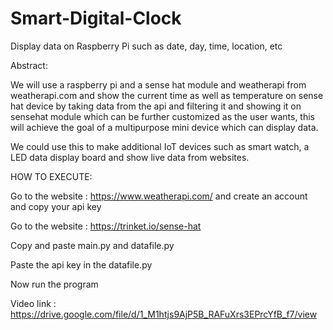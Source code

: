 # Smart-Digital-Clock
Display data on Raspberry Pi such as date, day, time, location, etc

Abstract:

We will use a raspberry pi and a sense hat module and weatherapi from weatherapi.com and show the current time as well as temperature on sense hat device by taking data from the api and filtering it and showing it on sensehat module which can be further customized as the user wants, this will achieve the goal of a multipurpose mini device which can display data.

We could use this to make additional IoT devices such as smart watch, a LED data display board and show live data from websites.

HOW TO EXECUTE:

Go to the website : https://www.weatherapi.com/ and create an account and copy your api key

Go to the website : https://trinket.io/sense-hat

Copy and paste main.py and datafile.py

Paste the api key in the datafile.py

Now run the program

Video link : https://drive.google.com/file/d/1_M1htjs9AjP5B_RAFuXrs3EPrcYfB_f7/view
